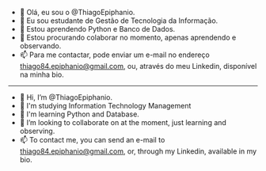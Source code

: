 - 👋 Olá, eu sou o @ThiagoEpiphanio.
- 📖 Eu sou estudante de Gestão de Tecnologia da Informação.
- 🌱 Estou aprendendo Python e Banco de Dados.
- 💞️ Estou procurando colaborar no momento, apenas aprendendo e observando.
- 📫 Para me contactar, pode enviar um e-mail no endereço thiago84.epiphanio@gmail.com, ou, através do meu Linkedin, disponível na minha bio.

-------------------------------------------------------------------------------------------------------------------------

- 👋 Hi, I’m @ThiagoEpiphanio.
- 📖 I'm studying Information Technology Management
- 🌱 I'm learning Python and Database.
- 💞️ I’m looking to collaborate on at the moment, just learning and observing.
- 📫 To contact me, you can send an e-mail to thiago84.epiphanio@gmail.com, or, through my Linkedin, available in my bio.

<!---
ThiagoEpiphanio/ThiagoEpiphanio is a ✨ special ✨ repository because its `README.md` (this file) appears on your GitHub profile.
You can click the Preview link to take a look at your changes.
--->
